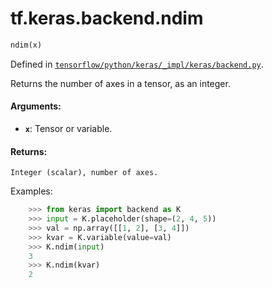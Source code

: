 <div itemscope itemtype="http://developers.google.com/ReferenceObject">
<meta itemprop="name" content="tf.keras.backend.ndim" />
</div>

# tf.keras.backend.ndim

``` python
ndim(x)
```



Defined in [`tensorflow/python/keras/_impl/keras/backend.py`](https://www.tensorflow.org/code/tensorflow/python/keras/_impl/keras/backend.py).

Returns the number of axes in a tensor, as an integer.

#### Arguments:

* <b>`x`</b>: Tensor or variable.


#### Returns:

    Integer (scalar), number of axes.

Examples:
```python
    >>> from keras import backend as K
    >>> input = K.placeholder(shape=(2, 4, 5))
    >>> val = np.array([[1, 2], [3, 4]])
    >>> kvar = K.variable(value=val)
    >>> K.ndim(input)
    3
    >>> K.ndim(kvar)
    2
```